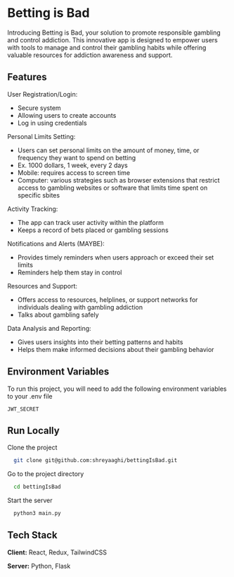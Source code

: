
# Betting  is Bad

Introducing Betting is Bad, your solution to promote responsible gambling and control addiction. This innovative app is designed to empower users with tools to manage and control their gambling habits while offering valuable resources for addiction awareness and support.




## Features

User Registration/Login:
- Secure system 
- Allowing users to create accounts
- Log in using credentials

Personal Limits Setting:
- Users can set personal limits on the amount of money, time, or frequency they want to spend on betting
- Ex. 1000 dollars, 1 week, every 2 days
- Mobile: requires access to screen time
- Computer: various strategies such as browser extensions that restrict access to gambling websites or software that limits time spent on specific sbites

Activity Tracking: 
- The app can track user activity within the platform
- Keeps a record of bets placed or gambling sessions

Notifications and Alerts (MAYBE): 
- Provides timely reminders when users approach or exceed their set limits
- Reminders help them stay in control

Resources and Support: 
- Offers access to resources, helplines, or support networks for individuals dealing with gambling addiction
- Talks about gambling safely

Data Analysis and Reporting: 
- Gives users insights into their betting patterns and habits 
- Helps them make informed decisions about their gambling behavior


## Environment Variables

To run this project, you will need to add the following environment variables to your .env file

`JWT_SECRET`




## Run Locally

Clone the project

```bash
  git clone git@github.com:shreyaaghi/bettingIsBad.git
```

Go to the project directory

```bash
  cd bettingIsBad
```

Start the server

```bash
  python3 main.py
```


## Tech Stack

**Client:** React, Redux, TailwindCSS

**Server:** Python, Flask

